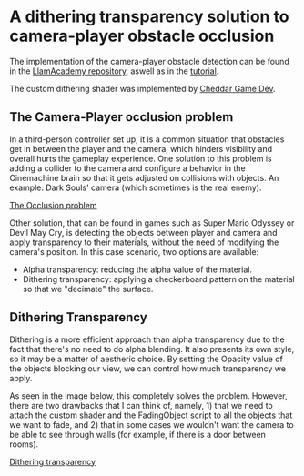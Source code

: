 # A dithering transparency solution to camera-player obstacle occlusion

The implementation of the camera-player obstacle detection can be found in the [LlamAcademy repository](https://github.com/llamacademy/urp-fading-standard-shaders/tree/main/Assets/Scripts), aswell as in the [tutorial](https://www.youtube.com/watch?v=vmLIy62Gsnk&ab_channel=LlamAcademy).

The custom dithering shader was implemented by [Cheddar Game Dev](https://www.youtube.com/watch?v=qk6nrQihcOQ&ab_channel=CheddarGameDev).

## The Camera-Player occlusion problem

In a third-person controller set up, it is a common situation that obstacles get in between the player and the camera, which hinders visibility and overall hurts the gameplay experience. 
One solution to this problem is adding a collider to the camera and configure a behavior in the Cinemachine brain so that it gets adjusted on collisions with objects. An example: Dark Souls' camera (which sometimes is the real enemy).

[The Occlusion problem](https://github.com/CesarCaramazana/Unity/blob/main/Camera/Dithering%20Transparency/Example/Dithering_OcclusionProblem.png)

Other solution, that can be found in games such as Super Mario Odyssey or Devil May Cry, is detecting the objects between player and camera and apply transparency to their materials, without the need of modifying the camera's position.
In this case scenario, two options are available:
- Alpha transparency: reducing the alpha value of the material.
- Dithering transparency: applying a checkerboard pattern on the material so that we "decimate" the surface.

## Dithering Transparency

Dithering is a more efficient approach than alpha transparency due to the fact that there's no need to do alpha blending. It also presents its own style, so it may be a matter of aestheric choice. 
By setting the Opacity value of the objects blocking our view, we can control how much transparency we apply. 

As seen in the image below, this completely solves the problem. However, there are two drawbacks that I can think of, namely, 1) that we need to attach the custom shader and the FadingObject script to all the objects that we want to fade, and 2) that in some cases we wouldn't want the camera to be able to see through walls (for example, if there is a door between rooms).


[Dithering transparency](https://github.com/CesarCaramazana/Unity/blob/main/Camera/Dithering%20Transparency/Example/Dithering_Transparency.png)
